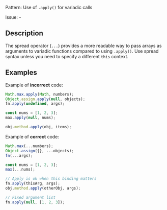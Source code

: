 Pattern: Use of `.apply()` for variadic calls

Issue: -

## Description

The spread operator (`...`) provides a more readable way to pass arrays as arguments to variadic functions compared to using `.apply()`. Use spread syntax unless you need to specify a different `this` context.

## Examples

Example of **incorrect** code:
```javascript
Math.max.apply(Math, numbers);
Object.assign.apply(null, objects);
fn.apply(undefined, args);

const nums = [1, 2, 3];
max.apply(null, nums);

obj.method.apply(obj, items);
```

Example of **correct** code:
```javascript
Math.max(...numbers);
Object.assign({}, ...objects);
fn(...args);

const nums = [1, 2, 3];
max(...nums);

// Apply is ok when this binding matters
fn.apply(thisArg, args);
obj.method.apply(otherObj, args);

// Fixed argument list
fn.apply(null, [1, 2, 3]);
```